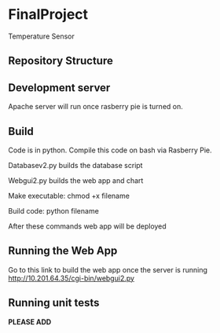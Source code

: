 # FinalProject

Temperature Sensor 

## Repository Structure



## Development server

Apache server will run once rasberry pie is turned on. 

## Build

Code is in python.  Compile this code on bash via Rasberry Pie.

Databasev2.py builds the database script

Webgui2.py builds the web app and chart 

Make executable: chmod +x filename

Build code: python filename 

After these commands web app will be deployed 

## Running the Web App

Go to this link to build the web app once the server is running http://10.201.64.35/cgi-bin/webgui2.py

## Running unit tests

**PLEASE ADD** 


